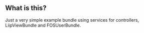 What is this?
-------------

Just a very simple example bundle using services for controllers, LiipViewBundle and FOSUserBundle.
